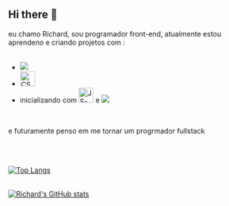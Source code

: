 
## Hi there 👋 
  
eu chamo Richard, sou programador front-end, atualmente estou aprendeno e criando projetos com :
<br>
<br>
  
  <ul>

  <li><img src="https://img.shields.io/badge/HTML5-E34F26.svg?style=for-the-badge&logo=HTML5&logoColor=white"></li>
        
 <li><img src="https://img.shields.io/badge/CSS-663399.svg?style=for-the-badge&logo=CSS&logoColor=white" alt="CSS-logo" height="30px"></li>
    
   <li> inicializando com <img src="https://img.shields.io/badge/JavaScript-F7DF1E.svg?style=for-the-badge&logo=JavaScript&logoColor=black" alt="JS-logo" height="30px">  e  <img src="https://img.shields.io/badge/React-61DAFB.svg?style=for-the-badge&logo=React&logoColor=black "></li>
  </ul>
<br>

  e futuramente penso em me tornar um progrmador fullstack

  <br>
  <br>

  [![Top Langs](https://github-readme-stats.vercel.app/api/top-langs/?username=Richard-Dias-05&layout=compact&langs_count=20)](https://github.com/anuraghazra/github-readme-stats)
  <br>
  <br>

  [![Richard's GitHub stats](https://github-readme-stats.vercel.app/api?username=Richard-Dias-05&theme=tokyonight)](https://github.com/anuraghazra/github-readme-stats)
 
